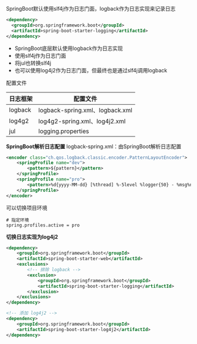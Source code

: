 SpringBoot默认使用slf4j作为日志门面，logback作为日志实现来记录日志
```xml
<dependency>
  <groupId>org.springframework.boot</groupId>
  <artifactId>spring-boot-starter-logging</artifactId>
</dependency>
```

- SpringBoot底层默认使用logback作为日志实现
- 使用slf4j作为日志门面
- 将jul也转换slf4j
- 也可以使用log4j2作为日志门面，但最终也是通过slf4j调用logback

配置文件

|   日志框架   |   配置文件   |
| ---- | ---- | 
|   logback   |   logback-spring.xml、logback.xml   | 
|   log4g2   |   log4g2-spring.xml、log4j2.xml   | 
|   jul   |   logging.properties   | 

**SpringBoot解析日志配置**
logback-spring.xml：由SpringBoot解析日志配置
```xml
<encoder class="ch.qos.logback.classic.encoder.PatternLayoutEncoder">
    <springProfile name="dev">
        <pattern>${pattern}</pattern>
    </springProfile>
    <springProfile name="pro">
        <pattern>%d{yyyy-MM-dd} [%thread] %-5level %logger{50} - %msg%n</pattern>
    </springProfile>
</encoder>
```
可以切换项目环境
```properties
# 指定环境
spring.profiles.active = pro
```

**切换日志实现为log4j2**
```xml
<dependency>
    <groupId>org.springframework.boot</groupId>
    <artifactId>spring-boot-starter-web</artifactId>
    <exclusions>
        <!-- 排除 logback -->
        <exclusion>
            <groupId>org.springframework.boot</groupId>
            <artifactId>spring-boot-starter-logging</artifactId>
        </exclusion>
    </exclusions>
</dependency>

<!-- 添加 log4j2 -->
<dependency>
    <groupId>org.springframework.boot</groupId>
    <artifactId>spring-boot-starter-log4j2</artifactId>
</dependency>
```
